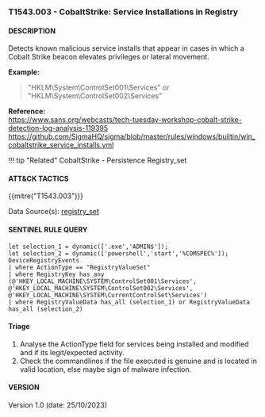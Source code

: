 ### T1543.003 - CobaltStrike: Service Installations in Registry

#### DESCRIPTION

Detects known malicious service installs that appear in cases in which a Cobalt Strike beacon elevates privileges or lateral movement.

**Example:**

> "HKLM\\System\\ControlSet001\\Services" or "HKLM\\System\\ControlSet002\\Services"

**Reference:**\
https://www.sans.org/webcasts/tech-tuesday-workshop-cobalt-strike-detection-log-analysis-119395
https://github.com/SigmaHQ/sigma/blob/master/rules/windows/builtin/win_cobaltstrike_service_installs.yml

!!! tip "Related"
    CobaltStrike - Persistence Registry_set

#### ATT&CK TACTICS<br>

{{mitre("T1543.003")}}

Data Source(s): [registry_set](https://attack.mitre.org/datasources/DS0024/)

#### SENTINEL RULE QUERY<br>

```
let selection_1 = dynamic(['.exe','ADMIN$']); 
let selection_2 = dynamic(['powershell','start','%COMSPEC%']); 
DeviceRegistryEvents
| where ActionType == "RegistryValueSet"
| where RegistryKey has_any (@'HKEY_LOCAL_MACHINE\SYSTEM\ControlSet001\Services', @'HKEY_LOCAL_MACHINE\SYSTEM\ControlSet002\Services', @'HKEY_LOCAL_MACHINE\SYSTEM\CurrentControlSet\Services') 
| where RegistryValueData has_all (selection_1) or RegistryValueData has_all (selection_2)
```

#### Triage

1. Analyse the ActionType field for services being installed and modified and if its legit/expected activity.
1. Check the commandlines if the file executed is genuine and is located in valid location, else maybe sign of malware infection.

#### VERSION

Version 1.0 (date: 25/10/2023)
